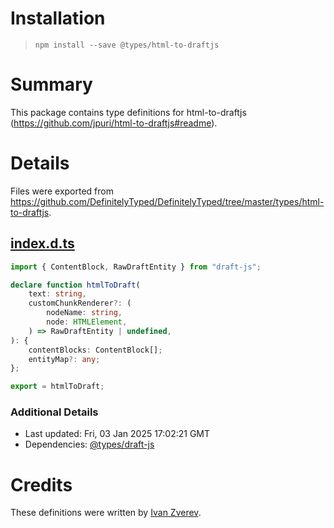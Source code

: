 # Installation
> `npm install --save @types/html-to-draftjs`

# Summary
This package contains type definitions for html-to-draftjs (https://github.com/jpuri/html-to-draftjs#readme).

# Details
Files were exported from https://github.com/DefinitelyTyped/DefinitelyTyped/tree/master/types/html-to-draftjs.
## [index.d.ts](https://github.com/DefinitelyTyped/DefinitelyTyped/tree/master/types/html-to-draftjs/index.d.ts)
````ts
import { ContentBlock, RawDraftEntity } from "draft-js";

declare function htmlToDraft(
    text: string,
    customChunkRenderer?: (
        nodeName: string,
        node: HTMLElement,
    ) => RawDraftEntity | undefined,
): {
    contentBlocks: ContentBlock[];
    entityMap?: any;
};

export = htmlToDraft;

````

### Additional Details
 * Last updated: Fri, 03 Jan 2025 17:02:21 GMT
 * Dependencies: [@types/draft-js](https://npmjs.com/package/@types/draft-js)

# Credits
These definitions were written by [Ivan Zverev](https://github.com/1cheese).

